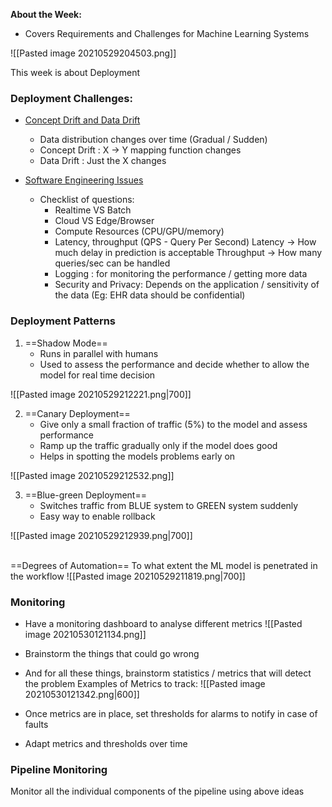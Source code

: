 **About the Week:**
- Covers Requirements and Challenges for Machine Learning Systems

![[Pasted image 20210529204503.png]]

This week is about Deployment
### Deployment Challenges:
- <u>Concept Drift and Data Drift</u>
	- Data distribution changes over time (Gradual / Sudden) 
	- Concept Drift  : X -> Y mapping function changes
	- Data Drift : Just the X changes

- <u>Software Engineering Issues</u>
	- Checklist of questions:
		- Realtime VS Batch
		- Cloud VS Edge/Browser
		- Compute Resources (CPU/GPU/memory)
		- Latency, throughput (QPS - Query Per Second)
		Latency -> How much delay in prediction is acceptable
		Throughput -> How many queries/sec can be handled
		- Logging : for monitoring the performance / getting more data
		- Security and Privacy:
		   Depends on the application / sensitivity of the data (Eg: EHR data should be confidential)

### Deployment Patterns

1. ==Shadow Mode==
	- Runs in parallel with humans
	- Used to assess the performance and decide whether to allow the model for real time decision

![[Pasted image 20210529212221.png|700]]

2. ==Canary Deployment==
	- Give only a small fraction of traffic (5%) to the model and assess performance
	- Ramp up the traffic gradually only if the model does good
	- Helps in spotting the models problems early on
 
![[Pasted image 20210529212532.png]]

3. ==Blue-green Deployment==
	- Switches traffic from BLUE system to GREEN system suddenly
	- Easy way to enable rollback

![[Pasted image 20210529212939.png|700]]

<br>==Degrees of Automation==
To what extent the ML model is penetrated in the workflow
![[Pasted image 20210529211819.png|700]]

### Monitoring
- Have a monitoring dashboard to analyse different metrics
![[Pasted image 20210530121134.png]]
- Brainstorm the things that could go wrong
- And for all these things, brainstorm statistics / metrics that will detect the problem
Examples of Metrics to track:
![[Pasted image 20210530121342.png|600]]

- Once metrics are in place, set thresholds for alarms to notify in case of faults
- Adapt metrics and thresholds over time

### Pipeline Monitoring
Monitor all the individual components of the pipeline using above ideas